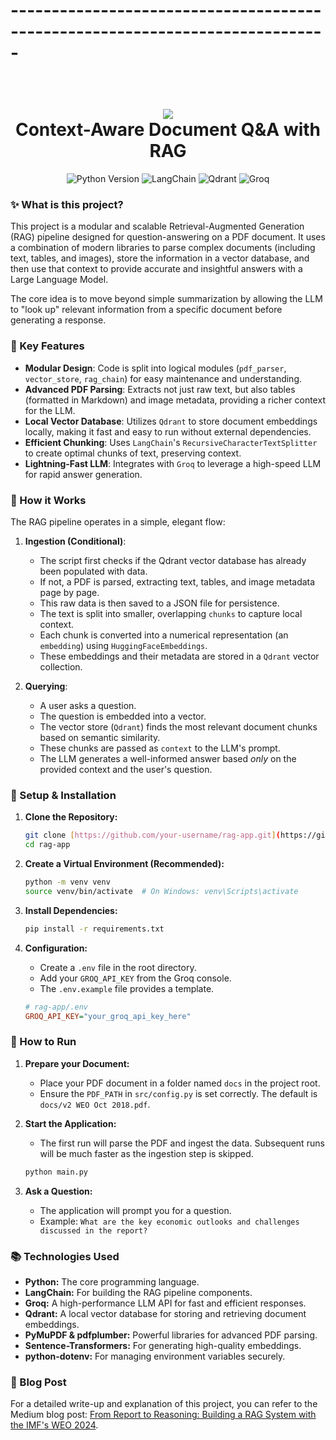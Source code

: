 # -----------------------------------------------------------------------------
<h1 align="center">
  <br>
  <a href="https://github.com/your-username/rag-app"><img src="https://img.shields.io/badge/RAG-App-blue?style=for-the-badge&logo=github"></a>
  <br>
  Context-Aware Document Q&A with RAG
  <br>
</h1>

<p align="center">
  <img src="https://img.shields.io/badge/Python-3.9+-blue.svg" alt="Python Version">
  <img src="https://img.shields.io/badge/LangChain-Enabled-brightgreen.svg" alt="LangChain">
  <img src="https://img.shields.io/badge/Vector%20DB-Qdrant-darkblue.svg" alt="Qdrant">
  <img src="https://img.shields.io/badge/LLM-Groq-orange.svg" alt="Groq">
</p>

### ✨ What is this project?

This project is a modular and scalable Retrieval-Augmented Generation (RAG) pipeline designed for question-answering on a PDF document. It uses a combination of modern libraries to parse complex documents (including text, tables, and images), store the information in a vector database, and then use that context to provide accurate and insightful answers with a Large Language Model.

The core idea is to move beyond simple summarization by allowing the LLM to "look up" relevant information from a specific document before generating a response.

### 🚀 Key Features

-   **Modular Design**: Code is split into logical modules (`pdf_parser`, `vector_store`, `rag_chain`) for easy maintenance and understanding.
-   **Advanced PDF Parsing**: Extracts not just raw text, but also tables (formatted in Markdown) and image metadata, providing a richer context for the LLM.
-   **Local Vector Database**: Utilizes `Qdrant` to store document embeddings locally, making it fast and easy to run without external dependencies.
-   **Efficient Chunking**: Uses `LangChain`'s `RecursiveCharacterTextSplitter` to create optimal chunks of text, preserving context.
-   **Lightning-Fast LLM**: Integrates with `Groq` to leverage a high-speed LLM for rapid answer generation.

### 📝 How it Works

The RAG pipeline operates in a simple, elegant flow:

1.  **Ingestion (Conditional)**:
    -   The script first checks if the Qdrant vector database has already been populated with data.
    -   If not, a PDF is parsed, extracting text, tables, and image metadata page by page.
    -   This raw data is then saved to a JSON file for persistence.
    -   The text is split into smaller, overlapping `chunks` to capture local context.
    -   Each chunk is converted into a numerical representation (an `embedding`) using `HuggingFaceEmbeddings`.
    -   These embeddings and their metadata are stored in a `Qdrant` vector collection.

2.  **Querying**:
    -   A user asks a question.
    -   The question is embedded into a vector.
    -   The vector store (`Qdrant`) finds the most relevant document chunks based on semantic similarity.
    -   These chunks are passed as `context` to the LLM's prompt.
    -   The LLM generates a well-informed answer based *only* on the provided context and the user's question.

### 🔧 Setup & Installation

1.  **Clone the Repository:**
    ```bash
    git clone [https://github.com/your-username/rag-app.git](https://github.com/your-username/rag-app.git)
    cd rag-app
    ```

2.  **Create a Virtual Environment (Recommended):**
    ```bash
    python -m venv venv
    source venv/bin/activate  # On Windows: venv\Scripts\activate
    ```

3.  **Install Dependencies:**
    ```bash
    pip install -r requirements.txt
    ```

4.  **Configuration:**
    -   Create a `.env` file in the root directory.
    -   Add your `GROQ_API_KEY` from the Groq console.
    -   The `.env.example` file provides a template.

    ```ini
    # rag-app/.env
    GROQ_API_KEY="your_groq_api_key_here"
    ```

### 🏃 How to Run

1.  **Prepare your Document:**
    -   Place your PDF document in a folder named `docs` in the project root.
    -   Ensure the `PDF_PATH` in `src/config.py` is set correctly. The default is `docs/v2 WEO Oct 2018.pdf`.

2.  **Start the Application:**
    -   The first run will parse the PDF and ingest the data. Subsequent runs will be much faster as the ingestion step is skipped.

    ```bash
    python main.py
    ```

3.  **Ask a Question:**
    -   The application will prompt you for a question.
    -   Example: `What are the key economic outlooks and challenges discussed in the report?`

### 📚 Technologies Used

* **Python:** The core programming language.
* **LangChain:** For building the RAG pipeline components.
* **Groq:** A high-performance LLM API for fast and efficient responses.
* **Qdrant:** A local vector database for storing and retrieving document embeddings.
* **PyMuPDF & pdfplumber:** Powerful libraries for advanced PDF parsing.
* **Sentence-Transformers:** For generating high-quality embeddings.
* **python-dotenv:** For managing environment variables securely.

### 📖 Blog Post

For a detailed write-up and explanation of this project, you can refer to the Medium blog post: [From Report to Reasoning: Building a RAG System with the IMF's WEO 2024](https://medium.com/@kadam.team/from-report-to-reasoning-building-a-rag-system-with-the-imfs-weo-2024-1c1a6bce0c29).


